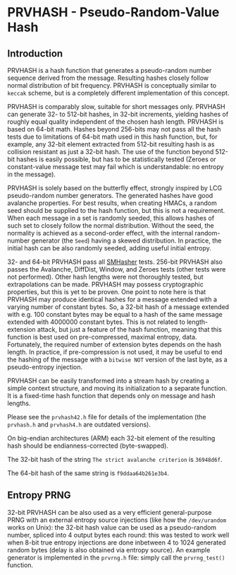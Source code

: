 # PRVHASH - Pseudo-Random-Value Hash #

## Introduction ##

PRVHASH is a hash function that generates a pseudo-random number sequence
derived from the message. Resulting hashes closely follow normal distribution
of bit frequency. PRVHASH is conceptually similar to `keccak` scheme, but is a
completely different implementation of this concept.

PRVHASH is comparably slow, suitable for short messages only. PRVHASH can
generate 32- to 512-bit hashes, in 32-bit increments, yielding hashes of
roughly equal quality independent of the chosen hash length. PRVHASH is based
on 64-bit math. Hashes beyond 256-bits may not pass all the hash tests due to
limitations of 64-bit math used in this hash function, but, for example, any
32-bit element extracted from 512-bit resulting hash is as collision resistant
as just a 32-bit hash. The use of the function beyond 512-bit hashes is easily
possible, but has to be statistically tested (Zeroes or constant-value message
test may fail which is understandable: no entropy in the message).

PRVHASH is solely based on the butterfly effect, strongly inspired by LCG
pseudo-random number generators. The generated hashes have good avalanche
properties. For best results, when creating HMACs, a random seed should be
supplied to the hash function, but this is not a requirement. When each
message in a set is randomly seeded, this allows hashes of such set to closely
follow the normal distribution. Without the seed, the normality is achieved as
a second-order effect, with the internal random-number generator (the `Seed`)
having a skewed distribution. In practice, the initial hash can be also
randomly seeded, adding useful initial entropy.

32- and 64-bit PRVHASH pass all [SMHasher](https://github.com/rurban/smhasher)
tests. 256-bit PRVHASH also passes the Avalanche, DiffDist, Window, and Zeroes
tests (other tests were not performed). Other hash lengths were not
thoroughly tested, but extrapolations can be made. PRVHASH may possess
cryptographic properties, but this is yet to be proven. One point to note here
is that PRVHASH may produce identical hashes for a message extended with a
varying number of constant bytes. So, a 32-bit hash of a message extended with
e.g. 100 constant bytes may be equal to a hash of the same message extended
with 4000000 constant bytes. This is not related to length-extension attack,
but just a feature of the hash function, meaning that this function is best
used on pre-compressed, maximal entropy, data. Fortunately, the required
number of extension bytes depends on the hash length. In practice, if
pre-compression is not used, it may be useful to end the hashing of the
message with a `bitwise NOT` version of the last byte, as a pseudo-entropy
injection.

PRVHASH can be easily transformed into a stream hash by creating a simple
context structure, and moving its initialization to a separate function. It is
a fixed-time hash function that depends only on message and hash lengths.

Please see the `prvhash42.h` file for details of the implementation (the
`prvhash.h` and `prvhash4.h` are outdated versions).

On big-endian architectures (ARM) each 32-bit element of the resulting hash
should be endianness-corrected (byte-swapped).

The 32-bit hash of the string `The strict avalanche criterion` is `36948d6f`.

The 64-bit hash of the same string is `f9ddaa64b261e3b4`.

## Entropy PRNG ##

32-bit PRVHASH can be also used as a very efficient general-purpose PRNG with
an external entropy source injections (like how the `/dev/urandom` works on
Unix): the 32-bit hash value can be used as a pseudo-random number, spliced
into 4 output bytes each round: this was tested to work well when 8-bit true
entropy injections are done inbetween 4 to 1024 generated random bytes (delay
is also obtained via entropy source). An example generator is implemented in
the `prvrng.h` file: simply call the `prvrng_test()` function.
